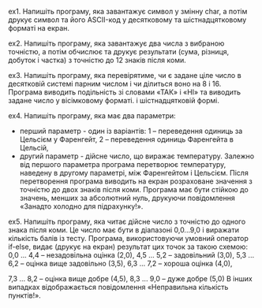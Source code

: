 ex1. Напишіть програму, яка завантажує символ у змінну char, а потім
друкує символ та його ASCII-код у десятковому та шістнадцятковому
форматі на екран.

ex2. Напишіть програму, яка завантажує два числа з вибраною точністю, а
потім обчислює та друкує результати (сума, різниця, добуток і частка) з
точністю до 12 знаків після коми.

ex3. Напишіть програму, яка перевірятиме, чи є задане ціле число в
десятковій системі парним числом і чи ділиться воно на 8 і 16.
Програма виводить подільність зі словами «ТАК» і «НІ» та виводить
задане число у вісімковому форматі. і шістнадцятковій формі.

ex4. Напишіть програму, яка має два параметри:
- перший параметр - один із варіантів:
1 – переведення одиниць за Цельсієм у Фаренгейт,
2 – переведення одиниць Фаренгейта в Цельсій,
- другий параметр - дійсне число, що виражає температуру.
Залежно від першого параметра програма перетворює температуру,
наведену в другому параметрі, між Фаренгейтом і Цельсієм. Після
перетворення програма виводить на екран розраховане значення з
точністю до двох знаків після коми.
Програма має бути стійкою до значень, менших за абсолютний нуль,
друкуючи повідомлення «Занадто холодно для підрахунку!».

ex5. Напишіть програму, яка читає дійсне число з точністю до одного знака
після коми. Це число має бути в діапазоні 0,0...9,0 і виражати кількість
балів із тесту.
Програма, використовуючи умовний оператор if-else, видає (друкує на
екран) результат цих точок за такою схемою:
0,0 ... 4,4 – незадовільна оцінка (2,0),
4,5 ... 5,2 – задовільний (3,0),
5,3 ... 6,2 – оцінка вище задовільно (3,5),
6,3 ... 7,2 – хороша оцінка (4,0),

7,3 ... 8,2 – оцінка вище добре (4,5),
8,3 ... 9,0 – дуже добре (5,0)
В інших випадках відображається повідомлення «Неправильна
кількість пунктів!».
